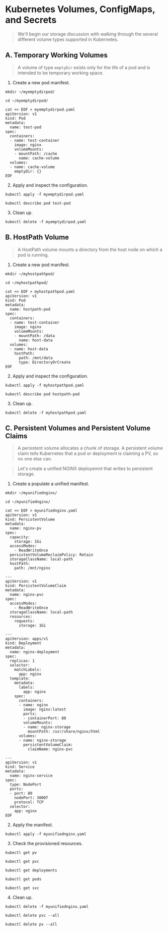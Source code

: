 # Kubernetes Volumes, ConfigMaps, and Secrets

> We'll begin our storage discussion with walking through the several different volume types supported in Kubernetes.

## A. Temporary Working Volumes

> A volume of type `emptyDir` exists only for the life of a pod and is intended to be temporary working space.

1. Create a new pod manifest.
```
mkdir ~/myemptydirpod/
```
```
cd ~/myemptydirpod/
```
```
cat << EOF > myemptydirpod.yaml
apiVersion: v1
kind: Pod
metadata:
  name: test-pod
spec:
  containers:
  - name: test-container
    image: nginx
    volumeMounts:
    - mountPath: /cache
      name: cache-volume
  volumes:
  - name: cache-volume
    emptyDir: {}
EOF
```

2. Apply and inspect the configuration.
```
kubectl apply -f myemptydirpod.yaml
```
```
kubectl describe pod test-pod
```

3. Clean up.
```
kubectl delete -f myemptydirpod.yaml
```

## B. HostPath Volume

> A HostPath volume mounts a directory from the host node on which a pod is running.

1. Create a new pod manifest.
```
mkdir ~/myhostpathpod/
```
```
cd ~/myhostpathpod/
```
```
cat << EOF > myhostpathpod.yaml
apiVersion: v1
kind: Pod
metadata:
  name: hostpath-pod
spec:
  containers:
  - name: test-container
    image: nginx
    volumeMounts:
    - mountPath: /data
      name: host-data
  volumes:
  - name: host-data
    hostPath:
      path: /mnt/data
      type: DirectoryOrCreate
EOF
```

2. Apply and inspect the configuration.
```
kubectl apply -f myhostpathpod.yaml
```
```
kubectl describe pod hostpath-pod
```

3. Clean up.
```
kubectl delete -f myhostpathpod.yaml
```

## C. Persistent Volumes and Persistent Volume Claims

> A persistent volume allocates a chunk of storage. A persistent volume claim tells Kubernetes that a pod or deployment is claiming a PV, so no one else can.

> Let's create a unified NGINX deployemnt that writes to persistent storage.

1. Create a populate a unified manifest.
```
mkdir ~/myunifiednginx/
```
```
cd ~/myunifiednginx/
```
```
cat << EOF > myunifiednginx.yaml
apiVersion: v1
kind: PersistentVolume
metadata:
  name: nginx-pv
spec:
  capacity:
    storage: 1Gi
  accessModes:
    - ReadWriteOnce
  persistentVolumeReclaimPolicy: Retain
  storageClassName: local-path
  hostPath:
    path: /mnt/nginx

---
apiVersion: v1
kind: PersistentVolumeClaim
metadata:
  name: nginx-pvc
spec:
  accessModes:
    - ReadWriteOnce
  storageClassName: local-path
  resources:
    requests:
      storage: 1Gi

---
apiVersion: apps/v1
kind: Deployment
metadata:
  name: nginx-deployment
spec:
  replicas: 1
  selector:
    matchLabels:
      app: nginx
  template:
    metadata:
      labels:
        app: nginx
    spec:
      containers:
      - name: nginx
        image: nginx:latest
        ports:
        - containerPort: 80
        volumeMounts:
        - name: nginx-storage
          mountPath: /usr/share/nginx/html
      volumes:
      - name: nginx-storage
        persistentVolumeClaim:
          claimName: nginx-pvc

---
apiVersion: v1
kind: Service
metadata:
  name: nginx-service
spec:
  type: NodePort
  ports:
  - port: 80
    nodePort: 30007
    protocol: TCP
  selector:
    app: nginx
EOF
```

2. Apply the manifest.
```
kubectl apply -f myunifiednginx.yaml
```

3. Check the provisioned resources.
```
kubectl get pv
```
```
kubectl get pvc
```
```
kubectl get deployments
```
```
kubectl get pods
```
```
kubectl get svc
```

4. Clean up.
```
kubectl delete -f myunifiednginx.yaml
```
```
kubectl delete pvc --all
```
```
kubectl delete pv --all
```

